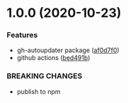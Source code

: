 # 1.0.0 (2020-10-23)


### Features

* gh-autoupdater package ([af0d7f0](https://github.com/pruizlezcano/autoupdater/commit/af0d7f044b4a1e6c94685e6393f04328cf07a6c7))
* github actions ([bed491b](https://github.com/pruizlezcano/autoupdater/commit/bed491bbed342711b365a7b84966053642785c78))


### BREAKING CHANGES

* publish to npm



